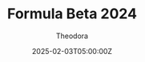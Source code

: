 ---
title: "Formula Beta 2024"
meta_title: ""
description: "Formula Beta 2024 by VRC, ready to race!"
date: 2025-02-03T05:00:00Z
image: "images/cars/vrc-dallara-formula-2-preview.jpg"
image2: "images/vrc-formula-beta-2024.jpg"
categories: ["Car"]
author: "Theodora"
tags: ["Dallara", "F2", "Formula", "VRC", "France"]
draft: false
link: https://modsfire.com/FWl9KZk9u92BKmn
zipsize: "777 MB"
manu: Dallara
country: Italy
year: 2024
accel: 2.4s
engine: "3.4L V6 turbo"
econfig: Rear-Engine
class: Formula
drivetrain: RWD
power: 612 hp
torque: 570
speed: 335
gb: 6-Speed
mass: 710
creator: VRC
creatorfull: Virtual Racing Cars
creatorlink: https://virtual-racing-cars.com
version: "1.0"
csp: "0.23"
carname: "Dallara F2 2024"
folder: "vrc_formula_beta_2024"
livery: "Not Included"
r2r: 0
host: ModsFire
---